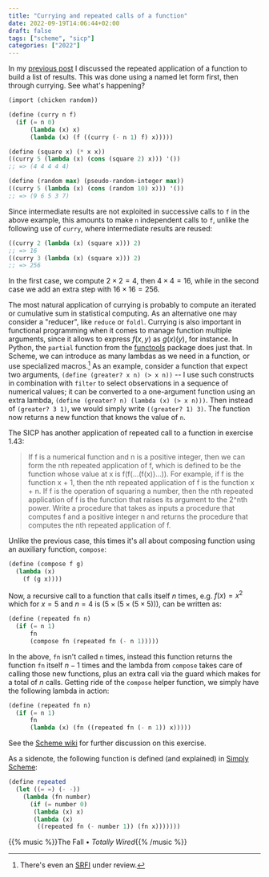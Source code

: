 ```yaml
---
title: "Currying and repeated calls of a function"
date: 2022-09-19T14:06:44+02:00
draft: false
tags: ["scheme", "sicp"]
categories: ["2022"]
---
```


In my [previous post] I discussed the repeated application of a function to build a list of results. This was done using a named let form first, then through currying. See what's happening?

```scheme
(import (chicken random))

(define (curry n f)
  (if (= n 0)
      (lambda (x) x)
      (lambda (x) (f ((curry (- n 1) f) x)))))

(define (square x) (* x x))
((curry 5 (lambda (x) (cons (square 2) x))) '())
;; => (4 4 4 4 4)

(define (random max) (pseudo-random-integer max))
((curry 5 (lambda (x) (cons (random 10) x))) '())
;; => (9 6 5 3 7)
```

Since intermediate results are not exploited in successive calls to `f` in the above example, this amounts to make `n` independent calls to `f`, unlike the following use of `curry`, where intermediate results are reused:

```scheme
((curry 2 (lambda (x) (square x))) 2)
;; => 16
((curry 3 (lambda (x) (square x))) 2)
;; => 256
```

In the first case, we compute $2\times 2 = 4$, then $4\times 4 = 16$, while in the second case we add an extra step with $16\times 16 = 256$.

The most natural application of currying is probably to compute an iterated or cumulative sum in statistical computing. As an alternative one may consider a "reducer", like `reduce` or `foldl`. Currying is also important in functional programming when it comes to manage function multiple arguments, since it allows to express $f(x, y)$ as $g(x)(y)$, for instance. In Python, the `partial` function from the [functools] package does just that. In Scheme, we can introduce as many lambdas as we need in a function, or use specialized macros.[^1] As an example, consider a function that expect two arguments, `(define (greater? x n) (> x n))` -- I use such constructs in combination with `filter` to select observations in a sequence of numerical values; it can be converted to a one-argument function using an extra lambda, `(define (greater? n) (lambda (x) (> x n)))`. Then instead of `(greater? 3 1)`, we would simply write `((greater? 1) 3)`. The function now returns a new function that knows the value of `n`.

The SICP has another application of repeated call to a function in exercise 1.43:

> If f is a numerical function and n is a positive integer, then we can form the nth repeated application of f, which is defined to be the function whose value at x is f(f(...(f(x))...)). For example, if f is the function x + 1, then the nth repeated application of f is the function x + n. If f is the operation of squaring a number, then the nth repeated application of f is the function that raises its argument to the 2^nth power. Write a procedure that takes as inputs a procedure that computes f and a positive integer n and returns the procedure that computes the nth repeated application of f.

Unlike the previous case, this times it's all about composing function using an auxiliary function, `compose`:

```scheme
(define (compose f g)
  (lambda (x)
    (f (g x))))
```

Now, a recursive call to a function that calls itself $n$ times, e.g. $f(x) = x^2$ which for $x=5$ and $n=4$ is $(5 \times (5 \times (5 \times 5)))$, can be written as:

```scheme
(define (repeated fn n)
  (if (= n 1)
      fn
      (compose fn (repeated fn (- n 1)))))
```

In the above, `fn` isn't called `n` times, instead this function returns the function `fn` itself $n-1$ times and the lambda from `compose` takes care of calling those new functions, plus an extra call via the guard which makes for a total of $n$ calls. Getting ride of the `compose` helper function, we simply have the following lambda in action:

```scheme
(define (repeated fn n)
  (if (= n 1)
      fn
      (lambda (x) (fn ((repeated fn (- n 1)) x)))))
```

See the [Scheme wiki] for further discussion on this exercise.

As a sidenote, the following function is defined (and explained) in [Simply Scheme]:

```scheme
(define repeated
  (let ((= =) (- -))
    (lambda (fn number)
      (if (= number 0)
       (lambda (x) x)
       (lambda (x)
        ((repeated fn (- number 1)) (fn x)))))))
```

{{% music %}}The Fall • _Totally Wired_{{% /music %}}

[^1]: There's even an [SRFI](https://srfi.schemers.org/srfi-232/) under review.

[previous post]: /post/bootstrap-in-scheme/
[functools]: https://docs.python.org/3/library/functools.html
[scheme wiki]: http://community.schemewiki.org/?sicp-ex-1.43
[simply scheme]: /post/simply-scheme/
